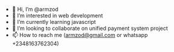 - 👋 Hi, I’m @armzod
- 👀 I’m interested in web development
- 🌱 I’m currently learning javascript
- 💞️ I’m looking to collaborate on unified payment system project
- 📫 How to reach me (armzod@gmail.com or whatsapp +2348163762304)

<!---
armzod/armzod is a ✨ special ✨ repository because its `README.md` (this file) appears on your GitHub profile.
You can click the Preview link to take a look at your changes.
--->
